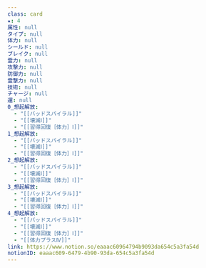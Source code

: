 ```yaml
---
class: card
★: 4
属性: null
タイプ: null
体力: null
シールド: null
ブレイク: null
霊力: null
攻撃力: null
防御力: null
霊撃力: null
技術: null
チャージ: null
運: null
0_想起解放:
  - "[[バッドスパイラル]]"
  - "[[壊滅Ⅰ]]"
  - "[[習得回復［体力］Ⅰ]]"
1_想起解放:
  - "[[バッドスパイラル]]"
  - "[[壊滅Ⅰ]]"
  - "[[習得回復［体力］Ⅰ]]"
2_想起解放:
  - "[[バッドスパイラル]]"
  - "[[壊滅Ⅰ]]"
  - "[[習得回復［体力］Ⅰ]]"
3_想起解放:
  - "[[バッドスパイラル]]"
  - "[[壊滅Ⅰ]]"
  - "[[習得回復［体力］Ⅰ]]"
4_想起解放:
  - "[[バッドスパイラル]]"
  - "[[壊滅Ⅰ]]"
  - "[[習得回復［体力］Ⅰ]]"
  - "[[体力プラスⅣ]]"
link: https://www.notion.so/eaaac60964794b9093da654c5a3fa54d
notionID: eaaac609-6479-4b90-93da-654c5a3fa54d
---
```

